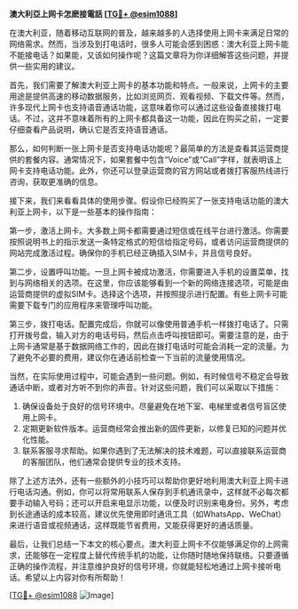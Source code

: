 **澳大利亞上网卡怎麽接電話 [[TG💪+ @esim1088](https://t.me/s/esim1088)]**

在澳大利亚，随着移动互联网的普及，越来越多的人选择使用上网卡来满足日常的网络需求。然而，当涉及到打电话时，很多人可能会感到困惑：澳大利亚上网卡能不能接电话？如果能，又该如何操作呢？这篇文章将为你详细解答这些问题，并提供一些实用的建议。

首先，我们需要了解澳大利亚上网卡的基本功能和特点。一般来说，上网卡的主要用途是提供高速的移动数据服务，比如浏览网页、观看视频、下载文件等。然而，许多现代上网卡也支持语音通话功能，这意味着你可以通过这些设备直接拨打电话。不过，这并不意味着所有的上网卡都具备这一功能，因此在购买之前，一定要仔细查看产品说明，确认它是否支持语音通话。

那么，如何判断一张上网卡是否支持电话功能呢？最简单的方法是查看其运营商提供的套餐内容。通常情况下，如果套餐中包含“Voice”或“Call”字样，就表明该上网卡支持电话功能。此外，你还可以登录运营商的官方网站或者拨打客服热线进行咨询，获取更准确的信息。

接下来，我们来看看具体的使用步骤。假设你已经购买了一张支持电话功能的澳大利亚上网卡，以下是一些基本的操作指南：

第一步，激活上网卡。大多数上网卡都需要通过短信或在线平台进行激活。你需要按照说明书上的指示发送一条特定格式的短信给指定号码，或者访问运营商提供的网站完成激活过程。确保你的手机已经正确插入SIM卡，并且信号良好。

第二步，设置呼叫功能。一旦上网卡被成功激活，你需要进入手机的设置菜单，找到与网络相关的选项。在这里，你应该能够看到一个新的网络连接选项，可能是由运营商提供的虚拟SIM卡。选择这个选项，并按照提示进行配置。有些上网卡可能需要下载专门的应用程序来管理呼叫功能。

第三步，拨打电话。配置完成后，你就可以像使用普通手机一样拨打电话了。只需打开拨号盘，输入对方的电话号码，然后点击呼叫按钮即可。需要注意的是，由于上网卡通常是基于数据网络工作的，因此在拨打电话时可能会消耗一定的流量。为了避免不必要的费用，建议你在通话前检查一下当前的流量使用情况。

当然，在实际使用过程中，可能会遇到一些问题。例如，有时候信号不稳定会导致通话中断，或者对方听不到你的声音。针对这些问题，我们可以采取以下措施：

1. 确保设备处于良好的信号环境中。尽量避免在地下室、电梯里或者信号盲区使用上网卡。
2. 定期更新软件版本。运营商经常会推出新的固件更新，以修复已知的问题并优化性能。
3. 联系客服寻求帮助。如果你遇到了无法解决的技术难题，可以直接联系运营商的客服团队，他们通常会提供专业的技术支持。

除了上述方法外，还有一些额外的小技巧可以帮助你更好地利用澳大利亚上网卡进行电话沟通。例如，你可以将常用联系人保存到手机通讯录中，这样就不必每次都要手动输入号码；还可以开启来电显示功能，以便及时识别来电身份。另外，考虑到长途通话的成本较高，建议优先使用即时通讯工具（如WhatsApp、WeChat）来进行语音或视频通话，这样既能节省费用，又能获得更好的通话质量。

最后，让我们总结一下本文的核心要点。澳大利亚上网卡不仅能够满足你的上网需求，还能够在一定程度上替代传统手机的功能，让你随时随地保持联络。只要遵循正确的操作流程，并注意维护良好的信号环境，你就能轻松地通过上网卡接听电话。希望以上内容对你有所帮助！

[[TG💪+ @esim1088](https://t.me/s/esim1088) ![Image](https://i.postimg.cc/4NQfJmqS/Snipaste-2025-05-13-00-14-12.png)]
